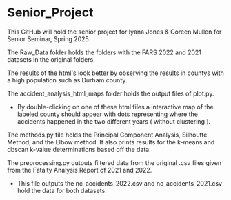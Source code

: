 # Senior_Project
This GitHub will hold the senior project for Iyana Jones &amp; Coreen Mullen for Senior Seminar, Spring 2025.

The Raw_Data folder holds the folders with the FARS 2022 and 2021 datasets in the original folders.

The results of the html's look better by observing the results in countys with a high population such as Durham county.

The accident_analysis_html_maps folder holds the output files of plot.py.
- By double-clicking on one of these html files a interactive map of the labeled county should appear with dots representing where the accidents happened in the two different years ( without clustering ).

The methods.py file holds the Principal Component Analysis, Silhoutte Method, and the Elbow method. It also prints results for the k-means and dbscan k-value determinations based off the data.

The preprocessing.py outputs filtered data from the original .csv files given from the Fataity Analysis Report of 2021 and 2022. 
- This file outputs the nc_accidents_2022.csv and nc_accidents_2021.csv hold the data for both datasets.
